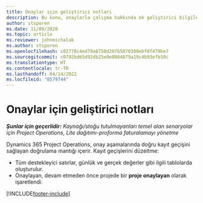```yaml
---
title: Onaylar için geliştirici notları
description: Bu konu, onaylarla çalışma hakkında ek geliştirici bilgileri sağlar.
author: stsporen
ms.date: 11/09/2020
ms.topic: article
ms.reviewer: johnmichalak
ms.author: stsporen
ms.openlocfilehash: c02778c4ed79a8750d207b5870300ebf0f479be7
ms.sourcegitcommit: c0792bd65d92db25e0e8864879a19c4b93efb10c
ms.translationtype: HT
ms.contentlocale: tr-TR
ms.lasthandoff: 04/14/2022
ms.locfileid: "8579744"
---
```

# <a name="developer-notes-for-approvals"></a>Onaylar için geliştirici notları

_**Şunlar için geçerlidir:** Kaynağı/stoğu tutulmayanları temel alan senaryolar için Project Operations, Lite dağıtımı-proforma faturalamayı yönetme_

Dynamics 365 Project Operations, onay aşamalarında doğru kayıt geçişini sağlayan doğrulama mantığı içerir. Kayıt geçişlerini düzeltme: 

  - Tüm destekleyici satırlar, günlük ve gerçek değerler gibi ilgili tablolarda oluşturulur.
  - Onaylayan, devam etmeden önce projede bir **proje onaylayan** olarak işaretlendi.


[!INCLUDE[footer-include](../includes/footer-banner.md)]